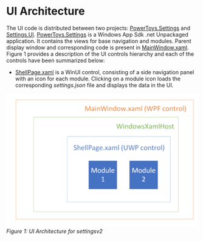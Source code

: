 # UI Architecture

 The UI code is distributed between two projects: [PowerToys.Settings](/src/settings-ui/Settings.UI) and [Settings.UI](/src/settings-ui/Settings.UI.Library). [PowerToys.Settings](/src/settings-ui/Settings.UI) is a Windows App Sdk .net Unpackaged application. It contains the views for base navigation and modules. Parent display window and corresponding code is present in [MainWindow.xaml](/src/settings-ui/Settings.UI/MainWindow.xaml). Figure 1 provides a description of the UI controls hierarchy and each of the controls have been summarized below:

- [ShellPage.xaml](/src/settings-ui/Settings.UI/Views/ShellPage.xaml) is a WinUI control, consisting of a side navigation panel with an icon for each module. Clicking on a module icon loads the corresponding _settings.json_ file and displays the data in the UI.

![Settings UI architecture](/doc/images/settingsv2/ui-architecture.png)
_Figure 1: UI Architecture for settingsv2_
